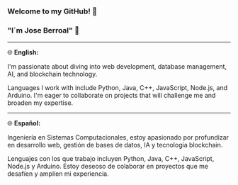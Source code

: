 ### Welcome to my GitHub! 👋
### "I´m Jose Berroal" 🚀

---

🌐 **English:**

 I'm passionate about diving into web development, database management, AI, and blockchain technology.

Languages I work with include Python, Java, C++, JavaScript, Node.js, and Arduino. I'm eager to collaborate on projects that will challenge me and broaden my expertise.


---

🌐 **Español:**

Ingeniería en Sistemas Computacionales, estoy apasionado por profundizar en desarrollo web, gestión de bases de datos, IA y tecnología blockchain.

Lenguajes con los que trabajo incluyen Python, Java, C++, JavaScript, Node.js y Arduino. Estoy deseoso de colaborar en proyectos que me desafíen y amplíen mi experiencia.




